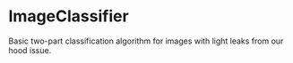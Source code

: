 # ImageClassifier
Basic two-part classification algorithm for images with light leaks from our hood issue.

